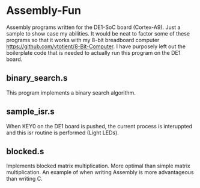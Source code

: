 # Assembly-Fun

Assembly programs written for the DE1-SoC board (Cortex-A9). Just a sample to show case my abilities. It would be neat to factor some of these programs so that it works with my 8-bit breadboard computer https://github.com/vtotient/8-Bit-Computer.
I have purposely left out the boilerplate code that is needed to actually run this program on the DE1 board. 

## binary_search.s
This program implements a binary search algorithm.

## sample_isr.s
When KEY0 on the DE1 board is pushed, the current process is interuppted and this isr routine is performed (Light LEDs).

## blocked.s
Implements blocked matrix multiplication. More optimal than simple matrix multiplication. An example of when writing Assembly 
is more advantageous than writing C.
